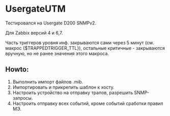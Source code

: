 # UsergateUTM

Тестировался на Usergate D200 SNMPv2.

Для Zabbix версий 4 и 6,7.

Часть триггеров уровня инф. закрываются сами через 5 минут (см. макрос {$TRAPPEDTRIGGER_TTL}),
остальные критичные - закрываются вручную, но не ранее значения этого макроса.

## Howto:
1. Выполнить импорт файлов .mib.
2. Импортировать и прикрепить шаблон к хосту.
3. Настроить устройство на отправку трапов, разрешить SNMP-запросы.
4. Настроить отправку всех событий, кроме событий сработки правил МЭ.
